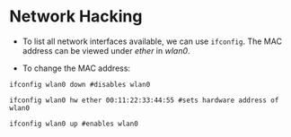 # Network Hacking

* To list all network interfaces available, we can use `ifconfig`. The MAC address can be viewed under _ether_ in _wlan0_.

* To change the MAC address:

```shell
ifconfig wlan0 down #disables wlan0

ifconfig wlan0 hw ether 00:11:22:33:44:55 #sets hardware address of wlan0

ifconfig wlan0 up #enables wlan0
```
